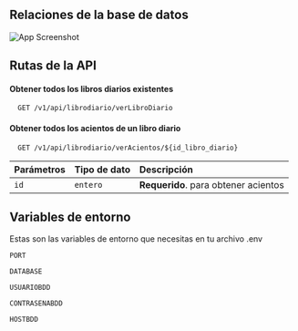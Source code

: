 
## Relaciones de la base de datos

![App Screenshot](https://cdn.dribbble.com/userupload/5798863/file/original-76b5df8727762ce05677ca9e21c9574d.jpg?compress=1&resize=600x499)


## Rutas de la API

#### Obtener todos los libros diarios existentes

```http
  GET /v1/api/librodiario/verLibroDiario
```



#### Obtener todos los acientos de un libro diario

```http
  GET /v1/api/librodiario/verAcientos/${id_libro_diario}
```

| Parámetros | Tipo de dato     | Descripción                       |
| :-------- | :------- | :-------------------------------- |
| `id`      | `entero` | **Requerido**. para obtener acientos  |




## Variables de entorno

Estas son las variables de entorno que necesitas en tu archivo .env

`PORT`

`DATABASE`

`USUARIOBDD`

`CONTRASENABDD`

`HOSTBDD`




